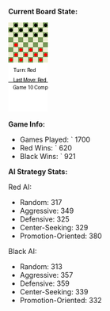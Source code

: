 
**Current Board State:**  
<!-- START_GIF -->
![Checkers Game](./checkers_game.gif)
<!-- END_GIF -->

**Game Info:**  
- Games Played: `<!-- GAMES_PLAYED --> 1700
- Red Wins: `<!-- RED_WINS --> 620
- Black Wins: `<!-- BLACK_WINS --> 921

<!-- AI_STATS -->
**AI Strategy Stats:**

Red AI:
- Random: 317
- Aggressive: 349
- Defensive: 325
- Center-Seeking: 329
- Promotion-Oriented: 380

Black AI:
- Random: 313
- Aggressive: 357
- Defensive: 359
- Center-Seeking: 339
- Promotion-Oriented: 332
